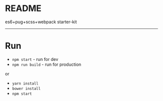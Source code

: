 # README

es6+pug+scss+webpack starter-kit

-----

# Run

* `npm start` - run for dev
* `npm run build` - run for production

or

* `yarn install`
* `bower install`
* `npm start`


